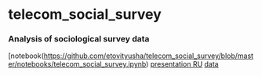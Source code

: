 # telecom_social_survey
### Analysis of sociological survey data
[notebook(https://github.com/etovityusha/telecom_social_survey/blob/master/notebooks/telecom_social_survey.ipynb)
[presentation RU](https://github.com/etovityusha/telecom_social_survey/blob/master/presentation/presentation_telecom_social_survey.pptx)
[data](https://github.com/etovityusha/telecom_social_survey/tree/master/data)